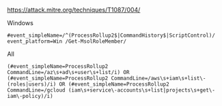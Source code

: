 https://attack.mitre.org/techniques/T1087/004/

Windows

```
#event_simpleName=/^(ProcessRollup2$|CommandHistory$|ScriptControl)/ event_platform=Win /Get-MsolRoleMember/
```

All

```
(#event_simpleName=ProcessRollup2 CommandLine=/az\s+ad\s+user\s+list/i) OR (#event_simpleName=ProcessRollup2 CommandLine=/aws\s+iam\s+list\-(roles|users)/i) OR (#event_simpleName=ProcessRollup2 CommandLine=/gcloud (iam\s+service\-accounts\s+list|projects\s+get\-iam\-policy)/i)
```